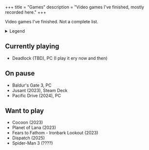 +++
title = "Games"
description = "Video games I've finished, mostly recorded here."
+++

Video games I've finished. Not a complete list.

<details>
  <summary>Legend</summary>

  <dl class="review__rating">
    <div class="flex gap-2">
      <dt aria-label="1 out of 5 stars">★☆☆☆☆</dt>
      <dd>Awful.</dd>
    </div>
    <div class="flex gap-2">
      <dt aria-label="2 out of 5 stars">★★☆☆☆</dt>
      <dd>Waste of time</dd>
    </div>
    <div class="flex gap-2">
      <dt aria-label="3 out of 5 stars">★★★☆☆</dt>
      <dd>Fine, could've managed without it</dd>
    </div>
    <div class="flex gap-2">
      <dt aria-label="4 out of 5 stars">★★★★☆</dt>
      <dd>Definitely worth a playthrough</dd>
    </div>
    <div class="flex gap-2">
      <dt aria-label="5 out of 5 stars">★★★★★</dt>
      <dd>Must play!</dd>
    </div>
  </dl>
</details>

## Currently playing

- Deadlock (TBD), PC (I play it ery now and then)

## On pause

- Baldur's Gate 3, PC
- Jusant (2023), Steam Deck
- Pacific Drive (2024), PC

## Want to play

- Cocoon (2023)
- Planet of Lana (2023)
- Fears to Fathom - Ironbark Lookout (2023)
- Dispatch (2025)
- Spider-Man 3 (????)
